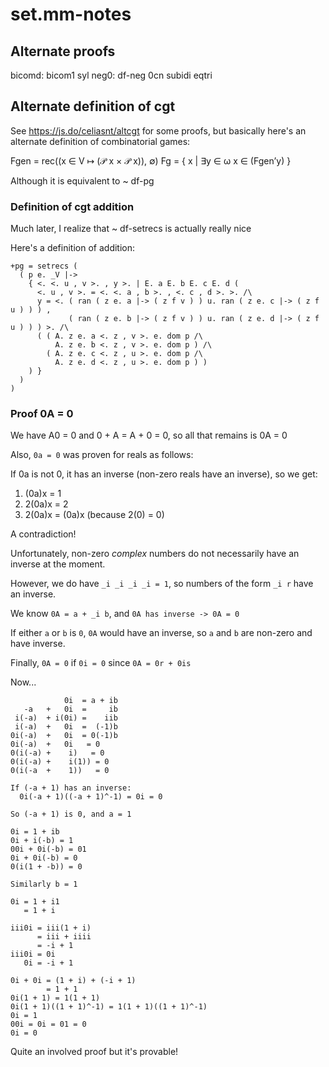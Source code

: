 # set.mm-notes

## Alternate proofs

bicomd: bicom1 syl
neg0: df-neg 0cn subidi eqtri

## Alternate definition of cgt

See https://js.do/celiasnt/altcgt for some proofs, but basically
here's an alternate definition of combinatorial games:

Fgen = rec((x ∈ V ↦ (𝒫 x × 𝒫 x)), ∅)
Fg = { x | ∃y ∈ ω x ∈ (Fgen’y) }

Although it is equivalent to ~ df-pg

### Definition of cgt addition

Much later, I realize that ~ df-setrecs is actually really nice

Here's a definition of addition:

```
+pg = setrecs (
  ( p e. _V |->
    { <. <. u , v >. , y >. | E. a E. b E. c E. d (
      <. u , v >. = <. <. a , b >. , <. c , d >. >. /\
      y = <. ( ran ( z e. a |-> ( z f v ) ) u. ran ( z e. c |-> ( z f u ) ) ) ,
             ( ran ( z e. b |-> ( z f v ) ) u. ran ( z e. d |-> ( z f u ) ) ) >. /\
      ( ( A. z e. a <. z , v >. e. dom p /\
          A. z e. b <. z , v >. e. dom p ) /\
        ( A. z e. c <. z , u >. e. dom p /\
          A. z e. d <. z , u >. e. dom p ) )
    ) }
  )
)
```

### Proof 0A = 0

We have A0 = 0 and 0 + A = A + 0 = 0, so all that remains is 0A = 0

Also, `0a = 0` was proven for reals as follows:

If 0a is not 0, it has an inverse (non-zero reals have an inverse), so we get:

1. (0a)x = 1
2. 2(0a)x = 2
3. 2(0a)x = (0a)x (because 2(0) = 0)

A contradiction!

Unfortunately, non-zero _complex_ numbers do not necessarily have an inverse at the moment.

However, we do have `_i _i _i _i = 1`, so numbers of the form `_i r` have an inverse.

We know `0A = a + _i b`, and `0A has inverse -> 0A = 0`

If either `a` or `b` is `0`, `0A` would have an inverse, so `a` and `b` are non-zero and have inverse.

Finally, `0A = 0` if `0i = 0` since `0A = 0r + 0is`

Now...

```
            0i  = a + ib
   -a   +   0i  =     ib
 i(-a)  + i(0i) =    iib
 i(-a)  +   0i  =  (-1)b
0i(-a)  +   0i  = 0(-1)b
0i(-a)  +   0i   = 0
0(i(-a) +    i)   = 0
0(i(-a) +    i(1)) = 0
0(i(-a  +    1))   = 0

If (-a + 1) has an inverse:
  0i(-a + 1)((-a + 1)^-1) = 0i = 0

So (-a + 1) is 0, and a = 1
```

```
0i = 1 + ib
0i + i(-b) = 1
00i + 0i(-b) = 01
0i + 0i(-b) = 0
0(i(1 + -b)) = 0

Similarly b = 1
```

```
0i = 1 + i1
   = 1 + i

iii0i = iii(1 + i)
      = iii + iiii
      = -i + 1
iii0i = 0i
   0i = -i + 1

0i + 0i = (1 + i) + (-i + 1)
        = 1 + 1
0i(1 + 1) = 1(1 + 1)
0i(1 + 1)((1 + 1)^-1) = 1(1 + 1)((1 + 1)^-1)
0i = 1
00i = 0i = 01 = 0
0i = 0
```

Quite an involved proof but it's provable!
